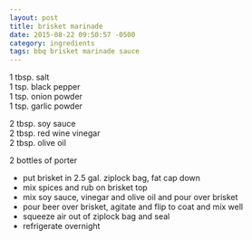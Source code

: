 ```yaml
---
layout: post
title: brisket marinade
date: 2015-08-22 09:50:57 -0500
category: ingredients
tags: bbq brisket marinade sauce
---
```

1 tbsp. salt  
1 tsp. black pepper  
1 tsp. onion powder  
1 tsp. garlic powder  
  
2 tbsp. soy sauce  
2 tbsp. red wine vinegar  
2 tbsp. olive oil  
  
2 bottles of porter  
<ul>
 	<li>put brisket in 2.5 gal. ziplock bag, fat cap down</li>
 	<li>mix spices and rub on brisket top</li>
 	<li>mix soy sauce, vinegar and olive oil and pour over brisket</li>
 	<li>pour beer over brisket, agitate and flip to coat and mix well</li>
 	<li>squeeze air out of ziplock bag and seal</li>
 	<li>refrigerate overnight</li>
</ul>
